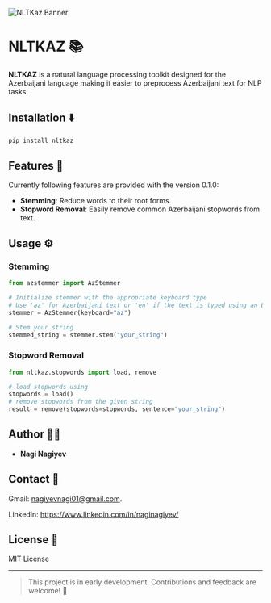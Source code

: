 ![NLTKaz Banner](assets/banner.png)

# NLTKAZ 📚

**NLTKAZ** is a natural language processing toolkit designed for the Azerbaijani language making it easier to preprocess Azerbaijani text for NLP tasks.

## Installation ⬇️
```bash
pip install nltkaz
```

## Features 🧩
Currently following features are provided with the version 0.1.0:
- **Stemming**: Reduce words to their root forms.
- **Stopword Removal**: Easily remove common Azerbaijani stopwords from text.

## Usage ⚙️
### Stemming
```python
from azstemmer import AzStemmer

# Initialize stemmer with the appropriate keyboard type
# Use 'az' for Azerbaijani text or 'en' if the text is typed using an English keyboard
stemmer = AzStemmer(keyboard="az") 

# Stem your string
stemmed_string = stemmer.stem("your_string")
```

### Stopword Removal
```python
from nltkaz.stopwords import load, remove

# load stopwords using
stopwords = load()
# remove stopwords from the given string
result = remove(stopwords=stopwords, sentence="your_string")
```

## Author 🧑‍💻
- **Nagi Nagiyev**  

## Contact 📧
Gmail: nagiyevnagi01@gmail.com.

Linkedin: https://www.linkedin.com/in/naginagiyev/

## License 📜
MIT License

---

> This project is in early development. Contributions and feedback are welcome! 🤝